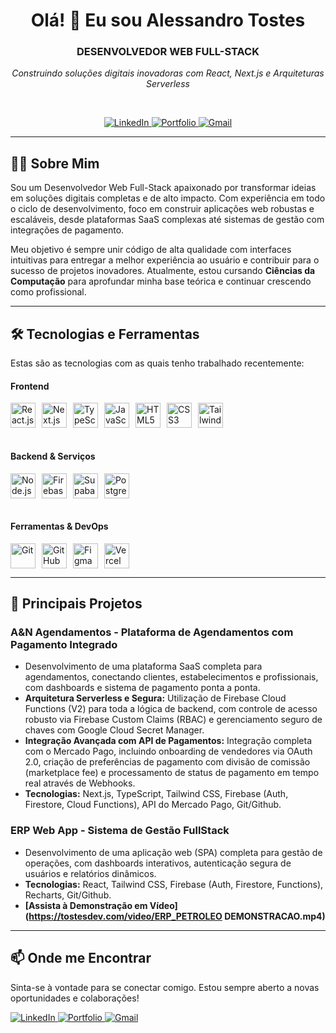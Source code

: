 <h1 align="center">Olá! 👋 Eu sou Alessandro Tostes</h1>

<h3 align="center">DESENVOLVEDOR WEB FULL-STACK</h3>
<p align="center"><i>Construindo soluções digitais inovadoras com React, Next.js e Arquiteturas Serverless</i></p>

<br>

<p align="center">
  <a href="https://www.linkedin.com/in/alessandrotostes/" target="_blank">
    <img src="https://img.shields.io/badge/LinkedIn-0077B5?style=for-the-badge&logo=linkedin&logoColor=white" alt="LinkedIn"/>
  </a>
  <a href="https://tostesdev.com" target="_blank">
    <img src="https://img.shields.io/badge/Portfólio-333333?style=for-the-badge&logo=react&logoColor=61DAFB" alt="Portfolio"/>
  </a>
  <a href="mailto:alessandrotostesarruda@gmail.com">
    <img src="https://img.shields.io/badge/Gmail-D14836?style=for-the-badge&logo=gmail&logoColor=white" alt="Gmail"/>
  </a>
</p>

---

## 👨‍💻 Sobre Mim

Sou um Desenvolvedor Web Full-Stack apaixonado por transformar ideias em soluções digitais completas e de alto impacto. Com experiência em todo o ciclo de desenvolvimento, foco em construir aplicações web robustas e escaláveis, desde plataformas SaaS complexas até sistemas de gestão com integrações de pagamento.

Meu objetivo é sempre unir código de alta qualidade com interfaces intuitivas para entregar a melhor experiência ao usuário e contribuir para o sucesso de projetos inovadores. Atualmente, estou cursando **Ciências da Computação** para aprofundar minha base teórica e continuar crescendo como profissional.

---

## 🛠️ Tecnologias e Ferramentas

Estas são as tecnologias com as quais tenho trabalhado recentemente:

#### Frontend
<div style="display: flex; flex-wrap: wrap; gap: 10px;">
  <img src="https://cdn.jsdelivr.net/gh/devicons/devicon/icons/react/react-original.svg" height="40" alt="React.js" title="React.js"/>
  <img src="https://cdn.jsdelivr.net/gh/devicons/devicon/icons/nextjs/nextjs-original.svg" height="40" alt="Next.js" title="Next.js"/>
  <img src="https://cdn.jsdelivr.net/gh/devicons/devicon/icons/typescript/typescript-original.svg" height="40" alt="TypeScript" title="TypeScript"/>
  <img src="https://cdn.jsdelivr.net/gh/devicons/devicon/icons/javascript/javascript-original.svg" height="40" alt="JavaScript (ES6+)" title="JavaScript (ES6+)"/>
  <img src="https://cdn.jsdelivr.net/gh/devicons/devicon/icons/html5/html5-original.svg" height="40" alt="HTML5" title="HTML5"/>
  <img src="https://cdn.jsdelivr.net/gh/devicons/devicon/icons/css3/css3-original.svg" height="40" alt="CSS3" title="CSS3"/>
  <img src="https://cdn.jsdelivr.net/gh/devicons/devicon/icons/tailwindcss/tailwindcss-original.svg" height="40" alt="Tailwind CSS" title="Tailwind CSS"/>
</div>
<br>

#### Backend & Serviços
<div style="display: flex; flex-wrap: wrap; gap: 10px;">
  <img src="https://cdn.jsdelivr.net/gh/devicons/devicon/icons/nodejs/nodejs-original.svg" height="40" alt="Node.js" title="Node.js"/>
  <img src="https://cdn.jsdelivr.net/gh/devicons/devicon/icons/firebase/firebase-original.svg" height="40" alt="Firebase (Auth, Firestore, Functions)" title="Firebase (Auth, Firestore, Functions)"/>
  <img src="https://cdn.jsdelivr.net/gh/devicons/devicon/icons/supabase/supabase-original.svg" height="40" alt="Supabase" title="Supabase"/>
  <img src="https://cdn.jsdelivr.net/gh/devicons/devicon/icons/postgresql/postgresql-original.svg" height="40" alt="PostgreSQL" title="PostgreSQL"/>
</div>
<br>

#### Ferramentas & DevOps
<div style="display: flex; flex-wrap: wrap; gap: 10px;">
  <img src="https://cdn.jsdelivr.net/gh/devicons/devicon/icons/git/git-original.svg" height="40" alt="Git" title="Git"/>
  <img src="https://cdn.jsdelivr.net/gh/devicons/devicon/icons/github/github-original.svg" height="40" alt="GitHub" title="GitHub"/>
  <img src="https://cdn.jsdelivr.net/gh/devicons/devicon/icons/figma/figma-original.svg" height="40" alt="Figma" title="Figma"/>
  <img src="https://cdn.jsdelivr.net/gh/devicons/devicon/icons/vercel/vercel-original.svg" height="40" alt="Vercel" title="Vercel"/>
</div>

---

## 🚀 Principais Projetos

### A&N Agendamentos - Plataforma de Agendamentos com Pagamento Integrado
- Desenvolvimento de uma plataforma SaaS completa para agendamentos, conectando clientes, estabelecimentos e profissionais, com dashboards e sistema de pagamento ponta a ponta.
- **Arquitetura Serverless e Segura:** Utilização de Firebase Cloud Functions (V2) para toda a lógica de backend, com controle de acesso robusto via Firebase Custom Claims (RBAC) e gerenciamento seguro de chaves com Google Cloud Secret Manager.
- **Integração Avançada com API de Pagamentos:** Integração completa com o Mercado Pago, incluindo onboarding de vendedores via OAuth 2.0, criação de preferências de pagamento com divisão de comissão (marketplace fee) e processamento de status de pagamento em tempo real através de Webhooks.
- **Tecnologias:** Next.js, TypeScript, Tailwind CSS, Firebase (Auth, Firestore, Cloud Functions), API do Mercado Pago, Git/Github.

### ERP Web App - Sistema de Gestão FullStack
- Desenvolvimento de uma aplicação web (SPA) completa para gestão de operações, com dashboards interativos, autenticação segura de usuários e relatórios dinâmicos.
- **Tecnologias:** React, Tailwind CSS, Firebase (Auth, Firestore, Functions), Recharts, Git/Github.
- **[Assista à Demonstração em Vídeo](https://tostesdev.com/video/ERP_PETROLEO DEMONSTRACAO.mp4)**

---

## 📫 Onde me Encontrar

Sinta-se à vontade para se conectar comigo. Estou sempre aberto a novas oportunidades e colaborações!

<p align="left">
  <a href="https://www.linkedin.com/in/alessandrotostes/" target="_blank">
    <img src="https://img.shields.io/badge/LinkedIn-0077B5?style=for-the-badge&logo=linkedin&logoColor=white" alt="LinkedIn"/>
  </a>
  <a href="https://tostesdev.com" target="_blank">
    <img src="https://img.shields.io/badge/Portfólio-333333?style=for-the-badge&logo=react&logoColor=61DAFB" alt="Portfolio"/>
  </a>
  <a href="mailto:alessandrotostesarruda@gmail.com">
    <img src="https://img.shields.io/badge/Gmail-D14836?style=for-the-badge&logo=gmail&logoColor=white" alt="Gmail"/>
  </a>
</p>
